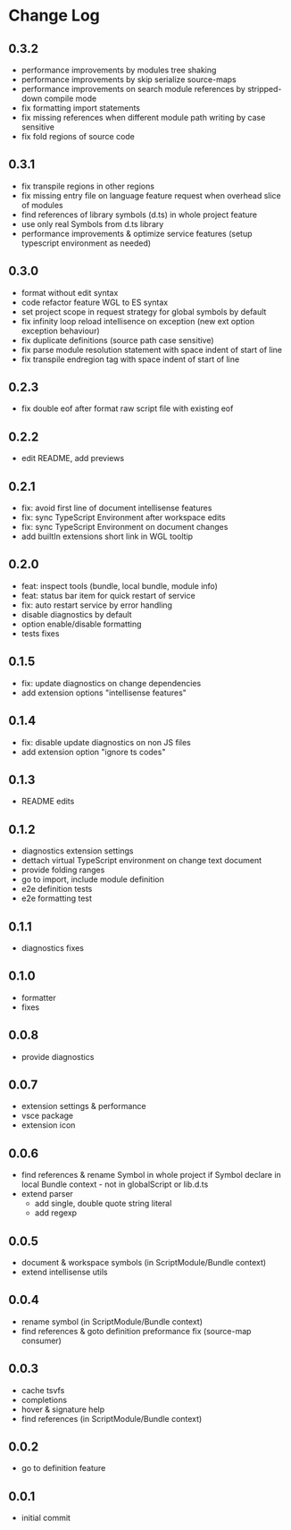# Change Log

## 0.3.2

- performance improvements by modules tree shaking
- performance improvements by skip serialize source-maps
- performance improvements on search module references by stripped-down compile mode
- fix formatting import statements
- fix missing references when different module path writing by case sensitive
- fix fold regions of source code

## 0.3.1

- fix transpile regions in other regions
- fix missing entry file on language feature request when overhead slice of modules
- find references of library symbols (d.ts) in whole project feature
- use only real Symbols from d.ts library
- performance improvements & optimize service features (setup typescript environment as needed)

## 0.3.0

- format without edit syntax
- code refactor feature WGL to ES syntax
- set project scope in request strategy for global symbols by default 
- fix infinity loop reload intellisence on exception (new ext option exception behaviour)
- fix duplicate definitions (source path case sensitive)
- fix parse module resolution statement with space indent of start of line
- fix transpile endregion tag with space indent of start of line

## 0.2.3

- fix double eof after format raw script file with existing eof

## 0.2.2

- edit README, add previews

## 0.2.1

- fix: avoid first line of document intellisense features
- fix: sync TypeScript Environment after workspace edits
- fix: sync TypeScript Environment on document changes
- add builtIn extensions short link in WGL tooltip

## 0.2.0

- feat: inspect tools (bundle, local bundle, module info)
- feat: status bar item for quick restart of service
- fix: auto restart service by error handling
- disable diagnostics by default
- option enable/disable formatting
- tests fixes

## 0.1.5

- fix: update diagnostics on change dependencies
- add extension options "intellisense features"

## 0.1.4

- fix: disable update diagnostics on non JS files
- add extension option "ignore ts codes"

## 0.1.3

- README edits

## 0.1.2

- diagnostics extension settings
- dettach virtual TypeScript environment on change text document
- provide folding ranges
- go to import, include module definition
- e2e definition tests
- e2e formatting test

## 0.1.1

- diagnostics fixes

## 0.1.0

- formatter
- fixes

## 0.0.8

- provide diagnostics

## 0.0.7

- extension settings & performance
- vsce package
- extension icon

## 0.0.6

- find references & rename Symbol in whole project if Symbol declare in local Bundle context - not in globalScript or lib.d.ts
- extend parser 
  - add single, double quote string literal
  - add regexp

## 0.0.5

- document & workspace symbols (in ScriptModule/Bundle context)
- extend intellisense utils

## 0.0.4

- rename symbol (in ScriptModule/Bundle context)
- find references & goto definition preformance fix (source-map consumer)

## 0.0.3

- cache tsvfs
- completions
- hover & signature help
- find references (in ScriptModule/Bundle context)

## 0.0.2

- go to definition feature

## 0.0.1

- initial commit
